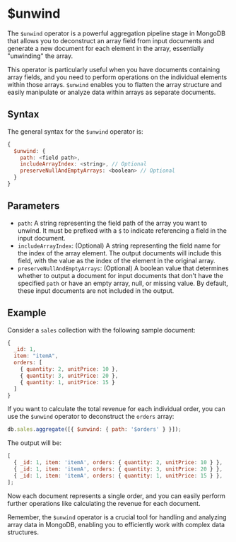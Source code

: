 # $unwind

The `$unwind` operator is a powerful aggregation pipeline stage in MongoDB that allows you to deconstruct an array field from input documents and generate a new document for each element in the array, essentially "unwinding" the array.

This operator is particularly useful when you have documents containing array fields, and you need to perform operations on the individual elements within those arrays. `$unwind` enables you to flatten the array structure and easily manipulate or analyze data within arrays as separate documents.

## Syntax

The general syntax for the `$unwind` operator is:

```javascript
{
  $unwind: {
    path: <field path>,
    includeArrayIndex: <string>, // Optional
    preserveNullAndEmptyArrays: <boolean> // Optional
  }
}
```

## Parameters

- `path`: A string representing the field path of the array you want to unwind. It must be prefixed with a `$` to indicate referencing a field in the input document.
- `includeArrayIndex`: (Optional) A string representing the field name for the index of the array element. The output documents will include this field, with the value as the index of the element in the original array.
- `preserveNullAndEmptyArrays`: (Optional) A boolean value that determines whether to output a document for input documents that don't have the specified `path` or have an empty array, null, or missing value. By default, these input documents are not included in the output.

## Example

Consider a `sales` collection with the following sample document:

```javascript
{
  _id: 1,
  item: "itemA",
  orders: [
    { quantity: 2, unitPrice: 10 },
    { quantity: 3, unitPrice: 20 },
    { quantity: 1, unitPrice: 15 }
  ]
}
```

If you want to calculate the total revenue for each individual order, you can use the `$unwind` operator to deconstruct the `orders` array:

```javascript
db.sales.aggregate([{ $unwind: { path: '$orders' } }]);
```

The output will be:

```javascript
[
  { _id: 1, item: 'itemA', orders: { quantity: 2, unitPrice: 10 } },
  { _id: 1, item: 'itemA', orders: { quantity: 3, unitPrice: 20 } },
  { _id: 1, item: 'itemA', orders: { quantity: 1, unitPrice: 15 } },
];
```

Now each document represents a single order, and you can easily perform further operations like calculating the revenue for each document.

Remember, the `$unwind` operator is a crucial tool for handling and analyzing array data in MongoDB, enabling you to efficiently work with complex data structures.
